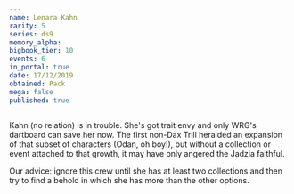 ```yaml
---
name: Lenara Kahn
rarity: 5
series: ds9
memory_alpha:
bigbook_tier: 10
events: 6
in_portal: true
date: 17/12/2019
obtained: Pack
mega: false
published: true
---
```


Kahn (no relation) is in trouble. She's got trait envy and only WRG's dartboard can save her now. The first non-Dax Trill heralded an expansion of that subset of characters (Odan, oh boy!), but without a collection or event attached to that growth, it may have only angered the Jadzia faithful.

Our advice: ignore this crew until she has at least two collections and then try to find a behold in which she has more than the other options.
